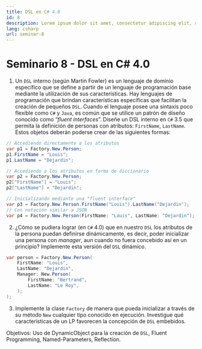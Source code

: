 ```yaml
---
title: DSL en C# 4.0
id: 8
description: Lorem ipsum dolor sit amet, consectetur adipiscing elit, sed do eiusmod tempor incididunt ut labore et dolore magna aliqua. Turpis tincidunt id aliquet risus feugiat.
lang: csharp
url: seminar-8
---
```


# Seminario 8 - DSL en C# 4.0

1. Un `DSL` interno (según Martin Fowler) es un lenguaje de dominio específico que se define a partir de un lenguaje de programación base mediante la utilización
   de sus características. Hay lenguajes de programación que brindan características específicas que facilitan la creación de pequeños `DSL`. Cuando el lenguaje
   posee una sintaxis poco flexible como `C#` y `Java`, es común que se utilice un patrón de diseño conocido como “_fluent interfaces_”.
   Diseñe un DSL interno en `C#` 3.5 que permita la definición de personas con atributos: `FirstName`, `LastName`. Estos objetos deberán poderse crear de las
   siguientes formas:

```csharp
// Accediendo directamente a los atributos
var p1 = Factory.New.Person;
p1.FirstName = "Louis";
p1.LastName = "Dejardin";

// Accediendo a los atributos en forma de diccionario
var p2 = Factory.New.Person;
p2["FirstName"] = "Louis";
p2["LastName"] = "Dejardin";

// Inicializando mediante una "fluent interface"
var p3 = Factory.New.Person.FirstName("Louis").LastName("Dejardin");
// Con notación similar a JSON
var p4 = Factory.New.Person(FirstName: "Louis", LastName: "Dejardin");
```

2. ¿Cómo se pudiera lograr (en `C#` 4.0) que en nuestro `DSL` los atributos de la persona puedan definirse dinámicamente, es decir, poder inicializar una persona con _manager_, aun cuando no fuera concebido así en un principio? Implemente esta versión del `DSL` dinámico.

```csharp
var person = Factory.New.Person(
    FirstName: "Louis",
    LastName: "Dejardin",
    Manager: New.Person(
    	FirstName: "Bertrand",
    	LastName: "Le Roy",
    );
);
```

3. Implemente la clase `Factory` de manera que pueda inicializar a través de su método `New` cualquier tipo conocido en ejecución.
Investigue qué características de un LP favorecen la concepción de `DSL` embebidos.

Objetivos: Uso de DynamicObject para la creación de `DSL`, Fluent Programming, Named-Parameters, Reflection.
